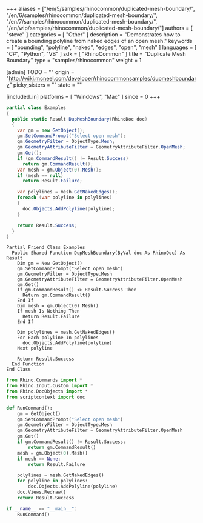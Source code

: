+++
aliases = ["/en/5/samples/rhinocommon/duplicated-mesh-boundary/", "/en/6/samples/rhinocommon/duplicated-mesh-boundary/", "/en/7/samples/rhinocommon/duplicated-mesh-boundary/", "/en/wip/samples/rhinocommon/duplicated-mesh-boundary/"]
authors = [ "steve" ]
categories = [ "Other" ]
description = "Demonstrates how to create a bounding polyline from naked edges of an open mesh."
keywords = [ "bounding", "polyline", "naked", "edges", "open", "mesh" ]
languages = [ "C#", "Python", "VB" ]
sdk = [ "RhinoCommon" ]
title = "Duplicate Mesh Boundary"
type = "samples/rhinocommon"
weight = 1

[admin]
TODO = ""
origin = "http://wiki.mcneel.com/developer/rhinocommonsamples/dupmeshboundary"
picky_sisters = ""
state = ""

[included_in]
platforms = [ "Windows", "Mac" ]
since = 0
+++

<div class="codetab-content" id="cs">

```cs
partial class Examples
{
  public static Result DupMeshBoundary(RhinoDoc doc)
  {
    var gm = new GetObject();
    gm.SetCommandPrompt("Select open mesh");
    gm.GeometryFilter = ObjectType.Mesh;
    gm.GeometryAttributeFilter = GeometryAttributeFilter.OpenMesh;
    gm.Get();
    if (gm.CommandResult() != Result.Success)
      return gm.CommandResult();
    var mesh = gm.Object(0).Mesh();
    if (mesh == null)
      return Result.Failure;

    var polylines = mesh.GetNakedEdges();
    foreach (var polyline in polylines)
    {
      doc.Objects.AddPolyline(polyline);
    }

    return Result.Success;
  }
}
```

</div>


<div class="codetab-content" id="vb">

```vbnet
Partial Friend Class Examples
  Public Shared Function DupMeshBoundary(ByVal doc As RhinoDoc) As Result
	Dim gm = New GetObject()
	gm.SetCommandPrompt("Select open mesh")
	gm.GeometryFilter = ObjectType.Mesh
	gm.GeometryAttributeFilter = GeometryAttributeFilter.OpenMesh
	gm.Get()
	If gm.CommandResult() <> Result.Success Then
	  Return gm.CommandResult()
	End If
	Dim mesh = gm.Object(0).Mesh()
	If mesh Is Nothing Then
	  Return Result.Failure
	End If

	Dim polylines = mesh.GetNakedEdges()
	For Each polyline In polylines
	  doc.Objects.AddPolyline(polyline)
	Next polyline

	Return Result.Success
  End Function
End Class
```

</div>


<div class="codetab-content" id="py">

```python
from Rhino.Commands import *
from Rhino.Input.Custom import *
from Rhino.DocObjects import *
from scriptcontext import doc

def RunCommand():
    gm = GetObject()
    gm.SetCommandPrompt("Select open mesh")
    gm.GeometryFilter = ObjectType.Mesh
    gm.GeometryAttributeFilter = GeometryAttributeFilter.OpenMesh
    gm.Get()
    if gm.CommandResult() != Result.Success:
        return gm.CommandResult()
    mesh = gm.Object(0).Mesh()
    if mesh == None:
        return Result.Failure

    polylines = mesh.GetNakedEdges()
    for polyline in polylines:
        doc.Objects.AddPolyline(polyline)
    doc.Views.Redraw()
    return Result.Success

if __name__ == "__main__":
    RunCommand()
```

</div>

